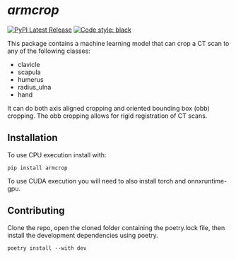 # *armcrop*

[![PyPI Latest Release](https://img.shields.io/pypi/v/armcrop.svg)](https://pypi.org/project/armcrop)
[![Code style: black](https://img.shields.io/badge/code%20style-black-000000.svg)](https://github.com/psf/black)

This package contains a machine learning model that can crop a CT scan to any of the following classes:
- clavicle
- scapula
- humerus
- radius_ulna
- hand

It can do both axis aligned cropping and oriented bounding box (obb) cropping. The obb cropping allows for rigid registration of CT scans.

## Installation
To use CPU execution install with:
```
pip install armcrop
```
To use CUDA execution you will need to also install torch and onnxruntime-gpu.


## Contributing 
Clone the repo, open the cloned folder containing the poetry.lock file, then install the development dependencies using poetry. 
```
poetry install --with dev
``` 

